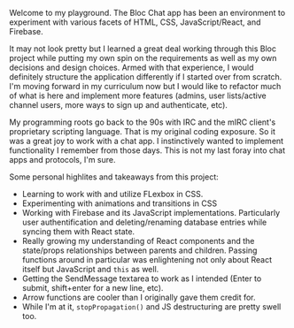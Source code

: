 Welcome to my playground. The Bloc Chat app has been an environment to experiment with various facets of HTML, CSS, JavaScript/React, and Firebase.

It may not look pretty but I learned a great deal working through this Bloc project while putting my own spin on the requirements as well as my own decisions and design choices. Armed with that experience, I would definitely structure the application differently if I started over from scratch. I'm moving forward in my curriculum now but I would like to refactor much of what is here and implement more features (admins, user lists/active channel users, more ways to sign up and authenticate, etc).

My programming roots go back to the 90s with IRC and the mIRC client's proprietary scripting language. That is my original coding exposure. So it was a great joy to work with a chat app. I instinctively wanted to implement functionality I remember from those days. This is not my last foray into chat apps and protocols, I'm sure.

Some personal highlites and takeaways from this project:

* Learning to work with and utilize FLexbox in CSS.
* Experimenting with animations and transitions in CSS
* Working with Firebase and its JavaScript implementations. Particularly user authentification and deleting/renaming database entries while syncing them with React state.
* Really growing my understanding of React components and the state/props relationships between parents and children. Passing functions around in particular was enlightening not only about React itself but JavaScript and `this` as well.
* Getting the SendMessage textarea to work as I intended (Enter to submit, shift+enter for a new line, etc).
* Arrow functions are cooler than I originally gave them credit for.
* While I'm at it, `stopPropagation()` and JS destructuring are pretty swell too.
